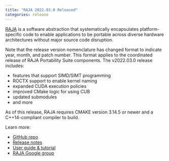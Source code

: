 ```yaml
---
title: "RAJA 2022.03.0 Released"
categories: release
---
```


[RAJA](https://github.com/LLNL/raja) is a software abstraction that systematically encapsulates platform-specific code to enable applications to be portable across diverse hardware architectures without major source code disruption.

Note that the release version nomenclature has changed format to indicate year, month, and patch number. This format applies to the coordinated release of RAJA Portability Suite components. The v2022.03.0 release includes:
- features that support SIMD/SIMT programming
- ROCTX support to enable kernel naming
- expanded CUDA execution policies
- improved CMake logic for using CUB
- updated submodules
- and more

As of this release, RAJA requires CMAKE version 3.14.5 or newer and a C++14-compliant compiler to build.

Learn more:
- [GitHub repo](https://github.com/LLNL/raja)
- [Release notes](https://github.com/LLNL/RAJA/releases/tag/v2022.03.0)
- [User guide & tutorial](https://raja.readthedocs.io/en/main/)
- [RAJA Google group](https://groups.google.com/forum/#!forum/raja-users)
